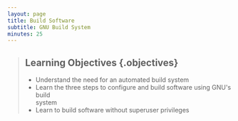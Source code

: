 ```yaml
---
layout: page
title: Build Software
subtitle: GNU Build System
minutes: 25
---
```


> ## Learning Objectives {.objectives}
>
> * Understand the need for an automated build system
> * Learn the three steps to configure and build software using GNU's build \
	system
> * Learn to build software without superuser privileges


